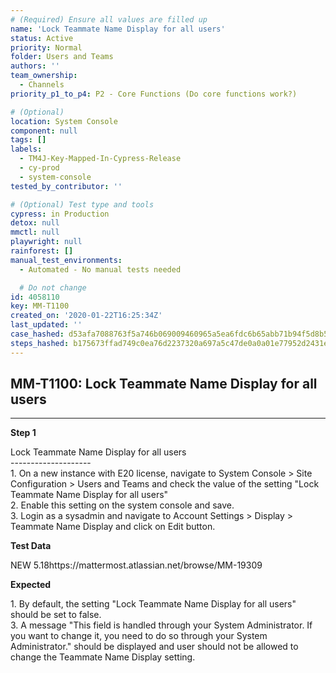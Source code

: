 ```yaml
---
# (Required) Ensure all values are filled up
name: 'Lock Teammate Name Display for all users'
status: Active
priority: Normal
folder: Users and Teams
authors: ''
team_ownership:
  - Channels
priority_p1_to_p4: P2 - Core Functions (Do core functions work?)

# (Optional)
location: System Console
component: null
tags: []
labels:
  - TM4J-Key-Mapped-In-Cypress-Release
  - cy-prod
  - system-console
tested_by_contributor: ''

# (Optional) Test type and tools
cypress: in Production
detox: null
mmctl: null
playwright: null
rainforest: []
manual_test_environments:
  - Automated - No manual tests needed

  # Do not change
id: 4058110
key: MM-T1100
created_on: '2020-01-22T16:25:34Z'
last_updated: ''
case_hashed: d53afa7088763f5a746b069009460965a5ea6fdc6b65abb71b94f5d8b5602f74535a5782a2db6ec11e3576259ed3814a
steps_hashed: b175673ffad749c0ea76d2237320a697a5c47de0a0a01e77952d2431e0092455906b2864f35bce991bf0aab581a6b12b
---
```


<!-- (Auto-generated) Based on frontmatter's "key" and "name" -->

## MM-T1100: Lock Teammate Name Display for all users

---

**Step 1**

Lock Teammate Name Display for all users\
\--------------------\
1\. On a new instance with E20 license, navigate to System Console > Site Configuration > Users and Teams and check the value of the setting "Lock Teammate Name Display for all users"\
2\. Enable this setting on the system console and save.\
3\. Login as a sysadmin and navigate to Account Settings > Display > Teammate Name Display and click on Edit button.

**Test Data**

NEW 5.18https\://mattermost.atlassian.net/browse/MM-19309

**Expected**

1\. By default, the setting "Lock Teammate Name Display for all users" should be set to false.\
3\. A message "This field is handled through your System Administrator. If you want to change it, you need to do so through your System Administrator." should be displayed and user should not be allowed to change the Teammate Name Display setting.
